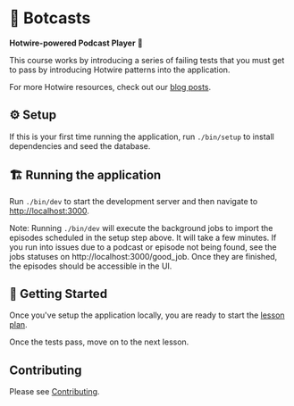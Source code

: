 # 🤖 Botcasts

**Hotwire-powered Podcast Player** 🔌

This course works by introducing a series of failing tests that you must get to
pass by introducing Hotwire patterns into the application.

For more Hotwire resources, check out our [blog posts].

[blog posts]: https://thoughtbot.com/blog/tags/hotwire

## ⚙️  Setup

If this is your first time running the application, run `./bin/setup` to
install dependencies and seed the database.

[issue]: https://stackoverflow.com/a/70720842

## 🏗 Running the application

Run `./bin/dev` to start the development server and then navigate to
[http://localhost:3000](http://localhost:3000).

Note: Running `./bin/dev` will execute the background jobs to import the
episodes scheduled in the setup step above. It will take a few minutes.
If you run into issues due to a podcast or episode not being
found, see the jobs statuses on http://localhost:3000/good_job.
Once they are finished, the episodes should be accessible in the UI.

## 🚀 Getting Started

Once you've setup the application locally, you are ready to start the [lesson plan][1].

Once the tests pass, move on to the next lesson.

## Contributing

Please see [Contributing](./CONTRIBUTING.md).

[1]: ./lessons/README.md

